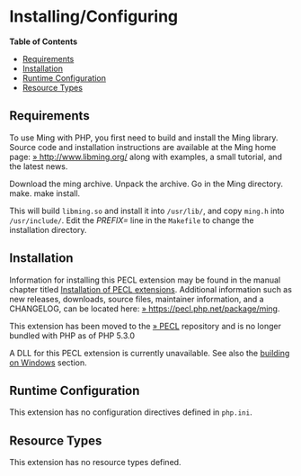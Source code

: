 Installing/Configuring
======================

**Table of Contents**

-   [Requirements](/ming/setup.html#Requirements)
-   [Installation](/ming/setup.html#Installation)
-   [Runtime Configuration](/ming/setup.html#Runtime%20Configuration)
-   [Resource Types](/ming/setup.html#Resource%20Types)

Requirements
------------

To use Ming with PHP, you first need to build and install the Ming
library. Source code and installation instructions are available at the
Ming home page:
<a href="http://www.libming.org/" class="link external">» http://www.libming.org/</a>
along with examples, a small tutorial, and the latest news.

Download the ming archive. Unpack the archive. Go in the Ming directory.
make. make install.

This will build `libming.so` and install it into `/usr/lib/`, and copy
`ming.h` into `/usr/include/`. Edit the *PREFIX=* line in the `Makefile`
to change the installation directory.

Installation
------------

Information for installing this PECL extension may be found in the
manual chapter titled
<a href="/install/pecl.html" class="link">Installation of PECL extensions</a>.
Additional information such as new releases, downloads, source files,
maintainer information, and a CHANGELOG, can be located here:
<a href="https://pecl.php.net/package/ming" class="link external">» https://pecl.php.net/package/ming</a>.

This extension has been moved to the
<a href="https://pecl.php.net/" class="link external">» PECL</a>
repository and is no longer bundled with PHP as of PHP 5.3.0

A DLL for this PECL extension is currently unavailable. See also the
<a href="/install/windows/legacy/index.html#install.windows.legacy.building" class="link">building on Windows</a>
section.

Runtime Configuration
---------------------

This extension has no configuration directives defined in `php.ini`.

Resource Types
--------------

This extension has no resource types defined.
